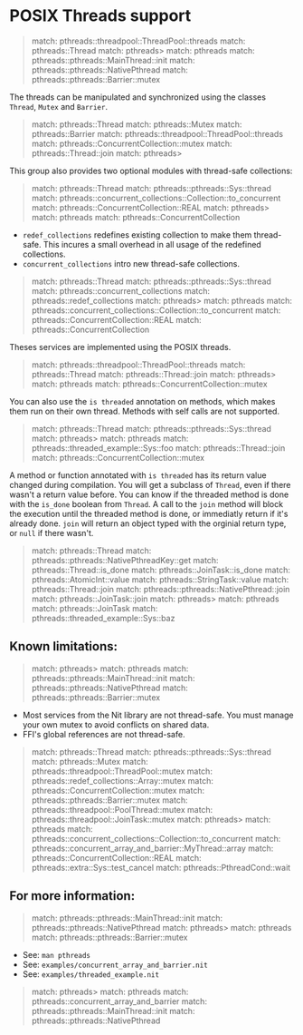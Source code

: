 # POSIX Threads support

> match: pthreads::threadpool::ThreadPool::threads
> match: pthreads::Thread
> match: pthreads>
> match: pthreads
> match: pthreads::pthreads::MainThread::init
> match: pthreads::pthreads::NativePthread
> match: pthreads::pthreads::Barrier::mutex

The threads can be manipulated and synchronized using the classes `Thread`,
`Mutex` and `Barrier`.

> match: pthreads::Thread
> match: pthreads::Mutex
> match: pthreads::Barrier
> match: pthreads::threadpool::ThreadPool::threads
> match: pthreads::ConcurrentCollection::mutex
> match: pthreads::Thread::join
> match: pthreads>

This group also provides two optional modules with thread-safe collections:

> match: pthreads::Thread
> match: pthreads::pthreads::Sys::thread
> match: pthreads::concurrent_collections::Collection::to_concurrent
> match: pthreads::ConcurrentCollection::REAL
> match: pthreads>
> match: pthreads
> match: pthreads::ConcurrentCollection

* `redef_collections` redefines existing collection to make them thread-safe.
  This incures a small overhead in all usage of the redefined collections.
* `concurrent_collections` intro new thread-safe collections.

> match: pthreads::Thread
> match: pthreads::pthreads::Sys::thread
> match: pthreads::concurrent_collections
> match: pthreads::redef_collections
> match: pthreads>
> match: pthreads
> match: pthreads::concurrent_collections::Collection::to_concurrent
> match: pthreads::ConcurrentCollection::REAL
> match: pthreads::ConcurrentCollection

Theses services are implemented using the POSIX threads.

> match: pthreads::threadpool::ThreadPool::threads
> match: pthreads::Thread
> match: pthreads::Thread::join
> match: pthreads>
> match: pthreads
> match: pthreads::ConcurrentCollection::mutex

You can also use the `is threaded` annotation on methods, which makes them run on their own thread.
Methods with self calls are not supported.

> match: pthreads::Thread
> match: pthreads::pthreads::Sys::thread
> match: pthreads>
> match: pthreads
> match: pthreads::threaded_example::Sys::foo
> match: pthreads::Thread::join
> match: pthreads::ConcurrentCollection::mutex

A method or function annotated with `is threaded` has its return value changed during compilation.
You will get a subclass of `Thread`, even if there wasn't a return value before. You can know if the threaded method is done with the `is_done` boolean from `Thread`.
A call to the `join` method will block the execution until the threaded method is done, or immediatly return if it's already done.
`join` will return an object typed with the orginial return type, or `null` if there wasn't.

> match: pthreads::Thread
> match: pthreads::pthreads::NativePthreadKey::get
> match: pthreads::Thread::is_done
> match: pthreads::JoinTask::is_done
> match: pthreads::AtomicInt::value
> match: pthreads::StringTask::value
> match: pthreads::Thread::join
> match: pthreads::pthreads::NativePthread::join
> match: pthreads::JoinTask::join
> match: pthreads>
> match: pthreads
> match: pthreads::JoinTask
> match: pthreads::threaded_example::Sys::baz

## Known limitations:

> match: pthreads>
> match: pthreads
> match: pthreads::pthreads::MainThread::init
> match: pthreads::pthreads::NativePthread
> match: pthreads::pthreads::Barrier::mutex

* Most services from the Nit library are not thread-safe. You must manage
  your own mutex to avoid conflicts on shared data.
* FFI's global references are not thread-safe.

> match: pthreads::Thread
> match: pthreads::pthreads::Sys::thread
> match: pthreads::Mutex
> match: pthreads::threadpool::ThreadPool::mutex
> match: pthreads::redef_collections::Array::mutex
> match: pthreads::ConcurrentCollection::mutex
> match: pthreads::pthreads::Barrier::mutex
> match: pthreads::threadpool::PoolThread::mutex
> match: pthreads::threadpool::JoinTask::mutex
> match: pthreads>
> match: pthreads
> match: pthreads::concurrent_collections::Collection::to_concurrent
> match: pthreads::concurrent_array_and_barrier::MyThread::array
> match: pthreads::ConcurrentCollection::REAL
> match: pthreads::extra::Sys::test_cancel
> match: pthreads::PthreadCond::wait

## For more information:

> match: pthreads::pthreads::MainThread::init
> match: pthreads::pthreads::NativePthread
> match: pthreads>
> match: pthreads
> match: pthreads::pthreads::Barrier::mutex

* See: `man pthreads`
* See: `examples/concurrent_array_and_barrier.nit`
* See: `examples/threaded_example.nit`

> match: pthreads>
> match: pthreads
> match: pthreads::concurrent_array_and_barrier
> match: pthreads::pthreads::MainThread::init
> match: pthreads::pthreads::NativePthread

